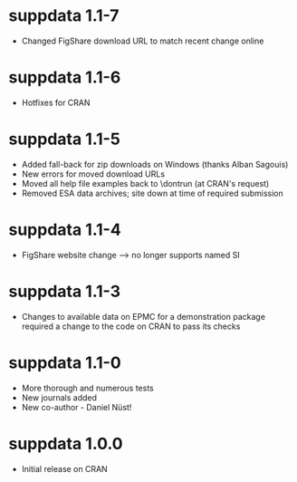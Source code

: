 # suppdata 1.1-7
- Changed FigShare download URL to match recent change online

# suppdata 1.1-6
- Hotfixes for CRAN

# suppdata 1.1-5

- Added fall-back for zip downloads on Windows (thanks Alban Sagouis)
- New errors for moved download URLs
- Moved all help file examples back to \dontrun (at CRAN's request)
- Removed ESA data archives; site down at time of required submission

# suppdata 1.1-4

- FigShare website change --> no longer supports named SI

# suppdata 1.1-3

- Changes to available data on EPMC for a demonstration package
  required a change to the code on CRAN to pass its checks

# suppdata 1.1-0

- More thorough and numerous tests
- New journals added
- New co-author - Daniel Nüst!

# suppdata 1.0.0

- Initial release on CRAN
